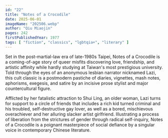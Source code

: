 ```yaml
---
id: "22"
title: "Notes of a Crocodile"
date: 2025-06-01
imageName: "202506.webp"
author: "Qiu Miaojin"
pages: 242
firstPublishedYear: 1977
tags: [ "fiction", "classics", "lgbtqia+", "literary" ]
---
```

Set in the post-martial-law era of late-1980s Taipei, Notes of a Crocodile is a coming-of-age story of queer misfits discovering love, friendship, and artistic affinity while hardly studying at Taiwan's most prestigious university. Told through the eyes of an anonymous lesbian narrator nicknamed Lazi, this cult classic is a postmodern pastiche of diaries, vignettes, mash notes, aphorisms, exegesis, and satire by an incisive prose stylist and major countercultural figure.

Afflicted by her fatalistic attraction to Shui Ling, an older woman, Lazi turns for support to a circle of friends that includes a rich kid turned criminal and his troubled, self-destructive gay lover, as well as a bored, mischievous overachiever and her alluring slacker artist girlfriend.
Illustrating a process of liberation from the strictures of gender through radical self-inquiry, Notes of a Crocodile is a poignant masterpiece of social defiance by a singular voice in contemporary Chinese literature.